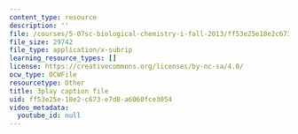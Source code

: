 ```yaml
---
content_type: resource
description: ''
file: /courses/5-07sc-biological-chemistry-i-fall-2013/ff53e25e18e2c673e7d8a6060fce3054_eOYHJLqP2Ps.srt
file_size: 29742
file_type: application/x-subrip
learning_resource_types: []
license: https://creativecommons.org/licenses/by-nc-sa/4.0/
ocw_type: OCWFile
resourcetype: Other
title: 3play caption file
uid: ff53e25e-18e2-c673-e7d8-a6060fce3054
video_metadata:
  youtube_id: null
---
```

